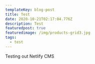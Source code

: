 ```yaml
---
templateKey: blog-post
title: Test
date: 2020-10-21T02:17:04.776Z
description: Test
featuredpost: true
featuredimage: /img/products-grid3.jpg
tags:
  - test
---
```

Testing out Netlify CMS